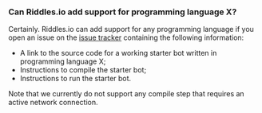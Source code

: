 ### Can Riddles.io add support for programming language X?

Certainly. Riddles.io can add support for any programming language if you 
open an issue on the [issue tracker](https://github.com/riddlesio/issues/issues) 
containing the following information:

- A link to the source code for a working starter bot written in programming 
  language X;
- Instructions to compile the starter bot;
- Instructions to run the starter bot.

Note that we currently do not support any compile step that requires an active 
network connection.
